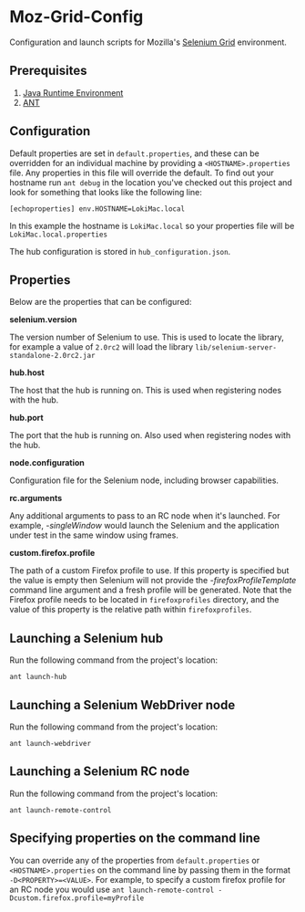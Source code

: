 Moz-Grid-Config
===============

Configuration and launch scripts for Mozilla's [Selenium Grid] environment.

[Selenium Grid]: http://selenium-grid.seleniumhq.org/

Prerequisites
-------------

  1. [Java Runtime Environment]
  2. [ANT]

[Java Runtime Environment]: http://www.oracle.com/technetwork/java/javase/downloads/index.html
[ANT]: http://ant.apache.org/

Configuration
-------------

Default properties are set in `default.properties`, and these can be overridden
for an individual machine by providing a `<HOSTNAME>.properties` file. Any
properties in this file will override the default. To find out your hostname
run `ant debug` in the location you've checked out this project and look for
something that looks like the following line:

    [echoproperties] env.HOSTNAME=LokiMac.local

In this example the hostname is `LokiMac.local` so your properties file will be
`LokiMac.local.properties`

The hub configuration is stored in `hub_configuration.json`.

Properties
----------

Below are the properties that can be configured:

**selenium.version**

The version number of Selenium to use. This is used to locate the library,
for example a value of `2.0rc2` will load the library
`lib/selenium-server-standalone-2.0rc2.jar`

**hub.host**

The host that the hub is running on. This is used when registering nodes with
the hub.

**hub.port**

The port that the hub is running on. Also used when registering nodes with the
hub.

**node.configuration**

Configuration file for the Selenium node, including browser capabilities.

**rc.arguments**

Any additional arguments to pass to an RC node when it's launched. For
example, *-singleWindow* would launch the Selenium and the application under
test in the same window using frames.

**custom.firefox.profile**

The path of a custom Firefox profile to use. If this property is specified but
the value is empty then Selenium will not provide the *-firefoxProfileTemplate*
command line argument and a fresh profile will be generated. Note that the
Firefox profile needs to be located in `firefoxprofiles` directory, and the
value of this property is the relative path within `firefoxprofiles`.

Launching a Selenium hub
------------------------

Run the following command from the project's location:

    ant launch-hub

Launching a Selenium WebDriver node
-----------------------------------

Run the following command from the project's location:

    ant launch-webdriver

Launching a Selenium RC node
----------------------------

Run the following command from the project's location:

    ant launch-remote-control

Specifying properties on the command line
-----------------------------------------

You can override any of the properties from `default.properties` or
`<HOSTNAME>.properties` on the command line by passing them in the format
`-D<PROPERTY>=<VALUE>`. For example, to specify a custom firefox profile for an
RC node you would use `ant launch-remote-control
-Dcustom.firefox.profile=myProfile`

